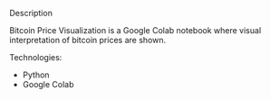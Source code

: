 Description

Bitcoin Price Visualization is a Google Colab notebook where visual interpretation of bitcoin prices are shown.

Technologies:
- Python
- Google Colab
